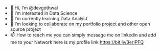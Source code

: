 - 👋 Hi, I’m @devgothwal
- 👀 I’m interested in Data Science 
- 🌱 I’m currently learning Data Analyst
- 💞️ I’m looking to collaborate on my portfolio project and other open source project 
- 📫 How to reach me you can simply message me on linkedin and add me to your Network here is my profile link https://bit.ly/3erlPFQ
<!---
devgothwal/devgothwal is a ✨ special ✨ repository because its `README.md` (this file) appears on your GitHub profile.
You can click the Preview link to take a look at your changes.
--->

